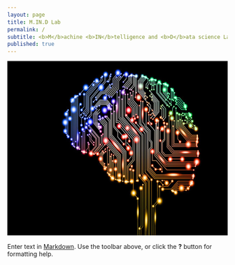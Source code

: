 ```yaml
---
layout: page
title: M.IN.D Lab
permalink: /
subtitle: <b>M</b>achine <b>IN</b>telligence and <b>D</b>ata science Laboratory
published: true
---
```

<p align="center">
  <img width="600" height="400" src="img/ai.jpg">
</p>



Enter text in [Markdown](http://daringfireball.net/projects/markdown/). Use the toolbar above, or click the **?** button for formatting help.
